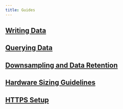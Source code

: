 ```yaml
---
title: Guides
---
```


## [Writing Data](/influxdb/v1.3/guides/writing_data/)

## [Querying Data](/influxdb/v1.3/guides/querying_data/)

## [Downsampling and Data Retention](/influxdb/v1.3/guides/downsampling_and_retention/)

## [Hardware Sizing Guidelines](/influxdb/v1.3/guides/hardware_sizing/)

## [HTTPS Setup](/influxdb/v1.3/administration/https_setup/)

